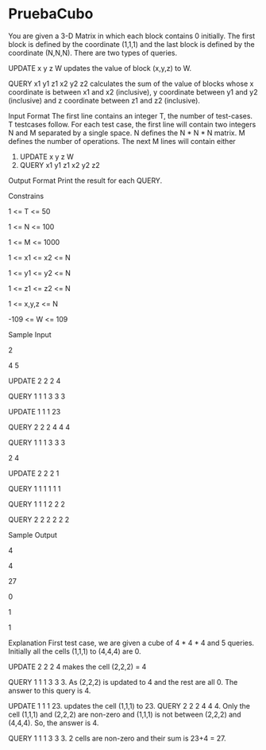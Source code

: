 # PruebaCubo

You are given a 3-D Matrix in which each block contains 0 initially. The first block is defined by the coordinate (1,1,1) and the last block is defined by the coordinate (N,N,N). There are two types of queries.

UPDATE x y z W
updates the value of block (x,y,z) to W.

QUERY x1 y1 z1 x2 y2 z2
calculates the sum of the value of blocks whose x coordinate is between x1 and x2 (inclusive), y coordinate between y1 and y2 (inclusive) and z coordinate between z1 and z2 (inclusive).

Input Format 
The first line contains an integer T, the number of test-cases. T testcases follow. 
For each test case, the first line will contain two integers N and M separated by a single space. 
N defines the N * N * N matrix. 
M defines the number of operations. 
The next M lines will contain either

 1. UPDATE x y z W
 2. QUERY  x1 y1 z1 x2 y2 z2 
 
Output Format 
Print the result for each QUERY.

Constrains 

1 <= T <= 50 

1 <= N <= 100 

1 <= M <= 1000 

1 <= x1 <= x2 <= N 

1 <= y1 <= y2 <= N 

1 <= z1 <= z2 <= N 

1 <= x,y,z <= N 

-109 <= W <= 109


Sample Input

2

4 5

UPDATE 2 2 2 4

QUERY 1 1 1 3 3 3

UPDATE 1 1 1 23

QUERY 2 2 2 4 4 4

QUERY 1 1 1 3 3 3

2 4

UPDATE 2 2 2 1

QUERY 1 1 1 1 1 1

QUERY 1 1 1 2 2 2

QUERY 2 2 2 2 2 2

Sample Output

4

4

27

0

1

1

Explanation 
First test case, we are given a cube of 4 * 4 * 4 and 5 queries. Initially all the cells (1,1,1) to (4,4,4) are 0. 

UPDATE 2 2 2 4 makes the cell (2,2,2) = 4 

QUERY 1 1 1 3 3 3. As (2,2,2) is updated to 4 and the rest are all 0. The answer to this query is 4. 

UPDATE 1 1 1 23. updates the cell (1,1,1) to 23. QUERY 2 2 2 4 4 4. Only the cell (1,1,1) and (2,2,2) are non-zero and (1,1,1) is not between (2,2,2) and (4,4,4). So, the answer is 4. 

QUERY 1 1 1 3 3 3. 2 cells are non-zero and their sum is 23+4 = 27.
